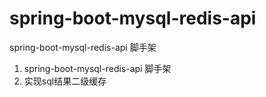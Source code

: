 # spring-boot-mysql-redis-api
spring-boot-mysql-redis-api 脚手架
1. spring-boot-mysql-redis-api 脚手架
2. 实现sql结果二级缓存
